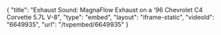{
    "title": "Exhaust Sound: MagnaFlow Exhaust on a '96 Chevrolet C4 Corvette 5.7L V-8",
    "type": "embed",
    "layout": "iframe-static",
    "videoId": "6649935",
    "url": "\/tvpembed\/6649935"
}